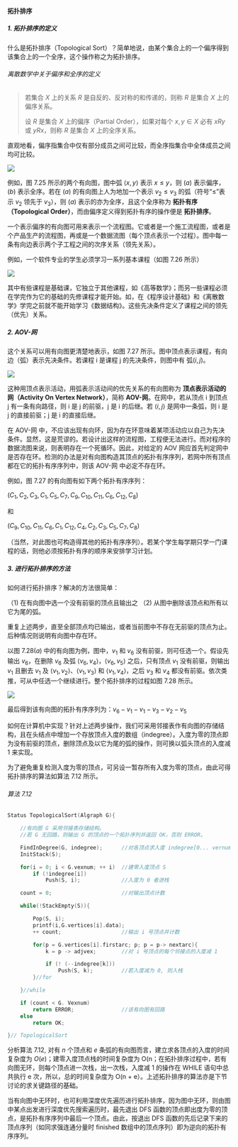 
#### 拓扑排序

##### 1. 拓扑排序的定义

什么是拓扑排序（Topological Sort）？简单地说，由某个集合上的一个偏序得到该集合上的一个全序，这个操作称之为拓扑排序。

###### 离散数学中关于偏序和全序的定义

> 若集合 $X$ 上的关系 $R$ 是自反的、反对称的和传递的，则称 $R$ 是集合 $X$ 上的偏序关系。
>
> 设 $R$ 是集合 $X$ 上的偏序（Partial Order），如果对每个 $x,y \in X$ 必有 $xRy$ 或 $yRx$，则称 $R$ 是集合 $X$ 上的全序关系。

直观地看，偏序指集合中仅有部分成员之间可比较，而全序指集合中全体成员之间均可比较。

![](https://gitee.com/mayundaze/img_bed/raw/master/20200703180124.png)

例如，图 7.25 所示的两个有向图，图中弧 $\langle x, y\rangle$ 表示 $x \leq y$，则 $(a)$ 表示偏序，$(b)$ 表示全序。若在 $(a)$ 的有向图上人为地加一个表示 $v_{2} \leqslant v_{3}$ 的弧（符号“≤”表示 $v_2$ 领先于 $v_3$），则 $(a)$ 表示的亦为全序，且这个全序称为 **拓扑有序（Topological Order）**，而由偏序定义得到拓扑有序的操作便是 **拓扑排序**。

一个表示偏序的有向图可用来表示一个流程图。它或者是一个施工流程图，或者是个产品生产的流程图，再或是一个数据流图（每个顶点表示一个过程）。图中每一条有向边表示两个子工程之间的次序关系（领先关系）。

例如，一个软件专业的学生必须学习一系列基本课程（如图 7.26 所示）

![](https://gitee.com/mayundaze/img_bed/raw/master/20200703180730.png)

其中有些课程是基础课，它独立于其他课程，如《高等数学》；而另一些课程必须在学完作为它的基础的先修课程才能开始。如，在《程序设计基础》和《离散数学》学完之前就不能开始学习《数据结构》。这些先决条件定义了课程之间的领先（优先）关系。

##### 2. AOV-网

这个关系可以用有向图更清楚地表示，如图 7.27 所示。图中顶点表示课程，有向边（弧）表示先决条件。若课程 i 是课程 j 的先决条件，则图中有 弧$(i, j)$。

![](https://gitee.com/mayundaze/img_bed/raw/master/20200703180802.png)

这种用顶点表示活动，用弧表示活动间的优先关系的有向图称为 **顶点表示活动的网（Activity On Vertex Network）**，简称 **AOV-网**。在网中，若从顶点 i 到顶点 j 有一条有向路径，则 i 是 j 的前驱，j 是 i 的后继。若 $\langle i, j\rangle$ 是网中一条弧，则 i 是 j 的直接前驱；j 是 i 的直接后继。

在 AOV-网 中，不应该出现有向环，因为存在环意味着某项活动应以自己为先决条件。显然，这是荒谬的。若设计出这样的流程图，工程便无法进行。而对程序的数据流图来说，则表明存在一个死循环。因此，对给定的 AOV 网应首先判定网中是否存在环。检测的办法是对有向图构造其顶点的拓扑有序序列，若网中所有顶点都在它的拓扑有序序列中，则该 AOV-网 中必定不存在环。

例如，图 7.27 的有向图有如下两个拓扑有序序列：

$\left(C_{1}, C_{2}, C_{3}, C_{1}, C_{5}, C_{7}, C_{9}, C_{10}, C_{11}, C_{6}, C_{12}, C_{8}\right)$

和

$\left(C_{9}, C_{10}, C_{11}, C_{6}, C_{1}, C_{12}, C_{4}, C_{2}, C_{3}, C_{5}, C_{7}, C_{8}\right)$

（当然，对此图也可构造得其他的拓扑有序序列）。若某个学生每学期只学一门课程的话，则他必须按拓扑有序的顺序来安排学习计划。

##### 3. 进行拓扑排序的方法

如何进行拓扑排序？解决的方法很简单：

（1) 在有向图中选一个没有前驱的顶点且输出之
（2) 从图中删除该顶点和所有以它为尾的弧。

重复上述两步，直至全部顶点均已输出，或者当前图中不存在无前驱的顶点为止。后种情况则说明有向图中存在环。

以图 $7.28(a)$ 中的有向图为例，图中，$v_1$ 和 $v_6$ 没有前驱，则可任选一个。假设先输出 $v_6$，在删除 $v_6$ 及弧 $\left\langle v_{6}, v_{4}\right\rangle$，$\left\langle v_{6}, v_{5}\right\rangle$ 之后，只有顶点 $v_1$ 没有前驱，则输出 $v_1$ 且删去 $v_1$ 及 $\left\langle v_{1}, v_{2}\right\rangle$、$\left\langle v_{1}, v_{3}\right\rangle$ 和 $\left\langle v_{1}, v_{4}\right\rangle$，之后 $v_3$ 和 $v_4$ 都没有前驱。依次类推，可从中任选一个继续进行。整个拓扑排序的过程如图 7.28 所示。

![](https://gitee.com/mayundaze/img_bed/raw/master/20200706094714.png)

最后得到该有向图的拓扑有序序列为：$v_{6}-v_{1}-v_{1}-v_{3}-v_{2}-v_{5}$

如何在计算机中实现？针对上述两步操作，我们可采用邻接表作有向图的存储结构，且在头结点中增加一个存放顶点入度的数组（indegree）。入度为零的顶点即为没有前驱的顶点，删除顶点及以它为尾的弧的操作，则可换以弧头顶点的入度减 1 来实现。

为了避免重复检测入度为零的顶点，可另设一暂存所有入度为零的顶点，由此可得拓扑排序的算法如算法 7.12 所示。

###### 算法 7.12

```cpp
Status TopologicalSort(Algraph G){

    //有向图 G 采用邻接表存储结构。
    //若 G 无回路，则输出 G 的顶点的一个拓扑序列并返回 OK，否则 ERROR。

    FindInDegree(G, indegree);      //对各顶点求入度 indegree[0... vernum - 1]
    InitStack(S);

    for(i = 0; i < G.vexnum; ++ i)  //建零入度顶点 S
        if (!indegree[i]) 
            Push(S, i);             //入度为 0 者进栈

    count = 0;                      //对输出顶点计数

    while(!StackEmpty(S)){

        Pop(S, i); 
        printf(i,G.vertices[i].data); 
        ++ count;                   //输出 i 号顶点并计数 

        for(p = G.vertices[i].firstarc; p; p = p-> nextarc){
            k = p -> adjvex;        //对 i 号顶点的每个邻接点的入度减 1

            if (! (--indegree[k]))
                Push(S, k);         //若入度减为 0, 则入栈
        }//for

    }//while

    if (count < G. Vexnum) 
        return ERROR;               //该有向图有回路 
    else 
        return OK;

}// TopologicalSort
```

分析算法 7.12, 对有 $n$ 个顶点和 $e$ 条弧的有向图而言，建立求各顶点的入度的时间复杂度为 $O(e)$；建零入度顶点栈的时间复杂度为 O(n；在拓扑排序过程中，若有向图无环，则每个顶点进一次栈，出一次栈，入度减 1 的操作在 WHILE 语句中总共执行 e 次，所以，总的时间复杂度为 O(n + e）。上述拓扑排序的算法亦是下节讨论的求关键路径的基础。

当有向图中无环时，也可利用深度优先遍历进行拓扑排序，因为图中无环，则由图中某点出发进行深度优先搜索遍历时，最先退出 DFS 函数的顶点即出度为零的顶点，是拓扑有序序列中最后一个顶点。由此，按退出 DFS 函数的先后记录下来的顶点序列（如同求强连通分量时 finished 数组中的顶点序列）即为逆向的拓扑有序序列。
